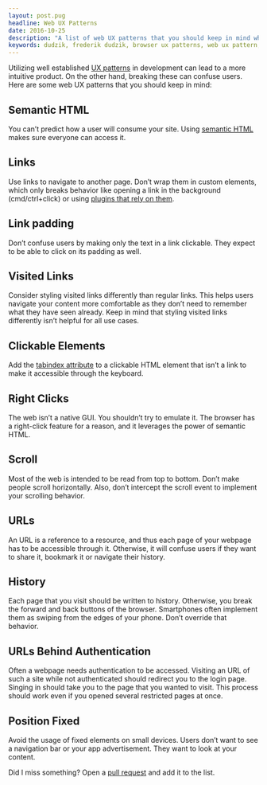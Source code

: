 ```yaml
---
layout: post.pug
headline: Web UX Patterns
date: 2016-10-25
description: "A list of web UX patterns that you should keep in mind when building a website"
keywords: dudzik, frederik dudzik, browser ux patterns, web ux pattern, what are web ux patternss
---
```


Utilizing well established [UX patterns](https://www.smashingmagazine.com/2012/06/design-patterns-when-breaking-rules-ok/) in development can lead to a more intuitive product. On the other hand, breaking these can confuse users. Here are some web UX patterns that you should keep in mind:

## Semantic HTML

You can’t predict how a user will consume your site. Using [semantic HTML](https://en.wikipedia.org/wiki/Semantic_HTML) makes sure everyone can access it.

## Links

Use links to navigate to another page. Don’t wrap them in custom elements, which only breaks behavior like opening a link in the background (cmd/ctrl+click) or using [plugins that rely on them](https://vimium.github.io).

## Link padding

Don’t confuse users by making only the text in a link clickable. They expect to be able to click on its padding as well.

## Visited Links

Consider styling visited links differently than regular links. This helps users navigate your content more comfortable as they don’t need to remember what they have seen already. Keep in mind that styling visited links differently isn’t helpful for all use cases.

## Clickable Elements

Add the [tabindex attribute](https://developer.mozilla.org/en-US/docs/Web/HTML/Global_attributes/tabindex) to a clickable HTML element that isn’t a link to make it accessible through the keyboard.

## Right Clicks

The web isn’t a native GUI. You shouldn’t try to emulate it. The browser has a right-click feature for a reason, and it leverages the power of semantic HTML.

## Scroll 

Most of the web is intended to be read from top to bottom. Don’t make people scroll horizontally. Also, don’t intercept the scroll event to implement your scrolling behavior.

## URLs

An URL is a reference to a resource, and thus each page of your webpage has to be accessible through it. Otherwise, it will confuse users if they want to share it, bookmark it or navigate their history.

## History

Each page that you visit should be written to history. Otherwise, you break the forward and back buttons of the browser. Smartphones often implement them as swiping from the edges of your phone. Don’t override that behavior.

## URLs Behind Authentication

Often a webpage needs authentication to be accessed. Visiting an URL of such a site while not authenticated should redirect you to the login page. Singing in should take you to the page that you wanted to visit. This process should work even if you opened several restricted pages at once.

## Position Fixed

Avoid the usage of fixed elements on small devices. Users don’t want to see a navigation bar or your app advertisement. They want to look at your content.

Did I miss something? Open a [pull request](https://github.com/doodzik/dudzik.co/blob/master/src/digress-into-development/2016-10-25-web-ux-patterns.md) and add it to the list.

